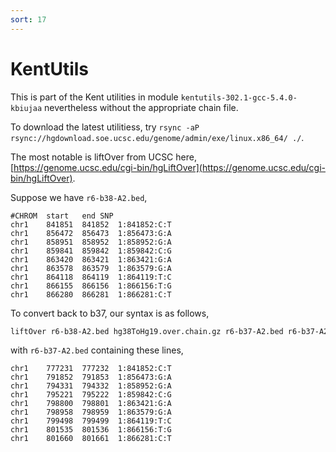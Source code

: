 ```yaml
---
sort: 17
---
```


# KentUtils

This is part of the Kent utilities in module `kentutils-302.1-gcc-5.4.0-kbiujaa` nevertheless without the appropriate chain file.

To download the latest utilitiess, try `rsync -aP rsync://hgdownload.soe.ucsc.edu/genome/admin/exe/linux.x86_64/ ./`.

The most notable is liftOver from UCSC here, [https://genome.ucsc.edu/cgi-bin/hgLiftOver](https://genome.ucsc.edu/cgi-bin/hgLiftOver).

Suppose we have `r6-b38-A2.bed`,

```
#CHROM	start	end	SNP
chr1	841851	841852	1:841852:C:T
chr1	856472	856473	1:856473:G:A
chr1	858951	858952	1:858952:G:A
chr1	859841	859842	1:859842:C:G
chr1	863420	863421	1:863421:G:A
chr1	863578	863579	1:863579:G:A
chr1	864118	864119	1:864119:T:C
chr1	866155	866156	1:866156:T:G
chr1	866280	866281	1:866281:C:T
```

To convert back to b37, our syntax is as follows,

```bash
liftOver r6-b38-A2.bed hg38ToHg19.over.chain.gz r6-b37-A2.bed r6-b37-A2.unlifted.bed
```

with `r6-b37-A2.bed` containing these lines,

```
chr1	777231	777232	1:841852:C:T
chr1	791852	791853	1:856473:G:A
chr1	794331	794332	1:858952:G:A
chr1	795221	795222	1:859842:C:G
chr1	798800	798801	1:863421:G:A
chr1	798958	798959	1:863579:G:A
chr1	799498	799499	1:864119:T:C
chr1	801535	801536	1:866156:T:G
chr1	801660	801661	1:866281:C:T
```
